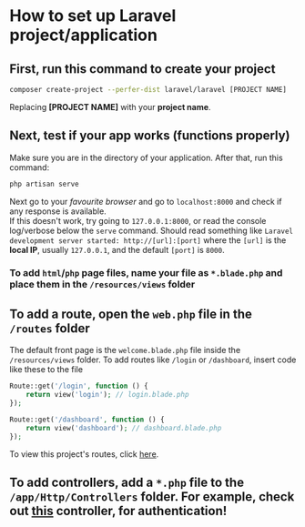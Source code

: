 # How to set up Laravel project/application

## First, run this command to create your project

```bash
composer create-project --perfer-dist laravel/laravel [PROJECT NAME]
```

Replacing **[PROJECT NAME]** with your **project name**.

## Next, test if your app works (functions properly)

Make sure you are in the directory of your application. After that, run this command:

```bash
php artisan serve
```

Next go to your _favourite browser_ and go to `localhost:8000` and check if any response is available.  
If this doesn't work, try going to `127.0.0.1:8000`, or read the console log/verbose below the `serve` command.
Should read something like `Laravel development server started: http://[url]:[port]` where the `[url]` is the **local IP**, usually `127.0.0.1`, and the default `[port]` is `8000`.


### To add `html`/`php` page files, name your file as `*.blade.php` and place them in the `/resources/views` folder

## To add a route, open the `web.php` file in the `/routes` folder

The default front page is the `welcome.blade.php` file inside the `/resources/views` folder. To add routes like `/login` or `/dashboard`, insert code like these to the file

```php
Route::get('/login', function () {
	return view('login'); // login.blade.php
});

Route::get('/dashboard', function () {
	return view('dashboard'); // dashboard.blade.php
});
```

To view this project's routes, click [here](project/routes/web.php).

## To add controllers, add a `*.php` file to the `/app/Http/Controllers` folder. For example, check out [this](project/app/Http/Controllers/AuthController.php) controller, for authentication!